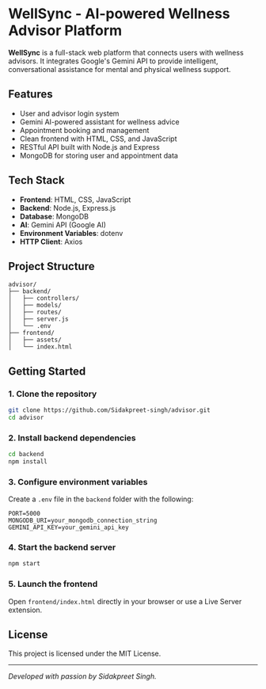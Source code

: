 # WellSync - AI-powered Wellness Advisor Platform

**WellSync** is a full-stack web platform that connects users with wellness advisors. It integrates Google's Gemini API to provide intelligent, conversational assistance for mental and physical wellness support.

## Features

- User and advisor login system
- Gemini AI-powered assistant for wellness advice
- Appointment booking and management
- Clean frontend with HTML, CSS, and JavaScript
- RESTful API built with Node.js and Express
- MongoDB for storing user and appointment data

## Tech Stack

- **Frontend**: HTML, CSS, JavaScript
- **Backend**: Node.js, Express.js
- **Database**: MongoDB
- **AI**: Gemini API (Google AI)
- **Environment Variables**: dotenv
- **HTTP Client**: Axios

## Project Structure

```
advisor/
├── backend/
│   ├── controllers/
│   ├── models/
│   ├── routes/
│   ├── server.js
│   └── .env
├── frontend/
│   ├── assets/
│   └── index.html
```

## Getting Started

### 1. Clone the repository

```bash
git clone https://github.com/Sidakpreet-singh/advisor.git
cd advisor
```

### 2. Install backend dependencies

```bash
cd backend
npm install
```

### 3. Configure environment variables

Create a `.env` file in the `backend` folder with the following:

```env
PORT=5000
MONGODB_URI=your_mongodb_connection_string
GEMINI_API_KEY=your_gemini_api_key
```

### 4. Start the backend server

```bash
npm start
```

### 5. Launch the frontend

Open `frontend/index.html` directly in your browser or use a Live Server extension.

## License

This project is licensed under the MIT License.

---

*Developed with passion by Sidakpreet Singh.*